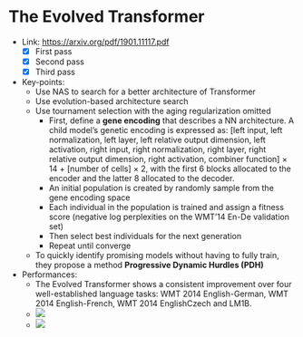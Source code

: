 # The Evolved Transformer

- Link: https://arxiv.org/pdf/1901.11117.pdf
  - [x] First pass
  - [x] Second pass
  - [x] Third pass
- Key-points:
  - Use NAS to search for a better architecture of Transformer
  - Use evolution-based architecture search
  - Use tournament selection with the aging regularization omitted
    - First, define a **gene encoding** that describes a NN architecture. A child model’s genetic encoding is expressed as: [left input, left normalization, left layer, left relative output dimension, left activation, right input, right normalization, right layer, right relative output dimension, right activation, combiner function] × 14 + [number of cells] × 2, with the first 6 blocks allocated to the encoder and the latter 8 allocated to the decoder.
    - An initial population is created by randomly sample from the gene encoding space
    - Each individual in the population is trained and assign a fitness score (negative log perplexities on the WMT’14 En-De validation set)
    - Then select best individuals for the next generation
    - Repeat until converge
  - To quickly identify promising models without having to fully train, they propose a method **Progressive Dynamic Hurdles (PDH)** 
- Performances:
  - The Evolved Transformer shows a consistent improvement over four well-established language tasks: WMT 2014 English-German, WMT 2014 English-French, WMT 2014 EnglishCzech and LM1B.
  - ![](https://github.com/dangne/paper-notes/blob/img/evolved_transformer.png?raw=true)
  - ![](https://github.com/dangne/paper-notes/blob/img/evolved_transformer_comparison.png?raw=true)

